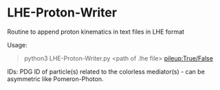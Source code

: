 # LHE-Proton-Writer
Routine to append proton kinematics in text files in LHE format

Usage:

> python3 LHE-Proton-Writer.py <path of .lhe file> <generator of origin> <pileup:True/False> <IDs>

IDs: PDG ID of particle(s) related to the colorless mediator(s) - can be asymmetric like Pomeron-Photon.
